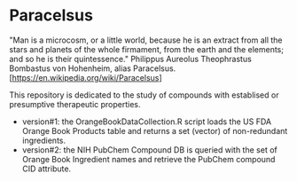 # Paracelsus
"Man is a microcosm, or a little world, because he is an extract from all the stars and planets of the whole firmament, from the earth and the elements; and so he is their quintessence." Philippus Aureolus Theophrastus Bombastus von Hohenheim, alias Paracelsus.  [https://en.wikipedia.org/wiki/Paracelsus]

This repository is dedicated to the study of compounds with establised or presumptive therapeutic properties. 


- version#1: the OrangeBookDataCollection.R script loads the US FDA Orange Book Products table and returns a set (vector) of non-redundant ingredients.  
- version#2: the NIH PubChem Compound DB is queried with the set of Orange Book Ingredient names and retrieve the PubChem compound CID attribute.  

